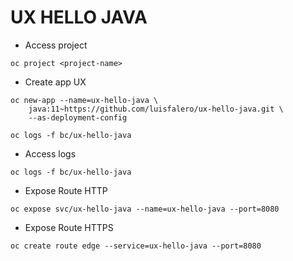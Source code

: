 # UX HELLO JAVA

- Access project

```shell
oc project <project-name>
```

- Create app UX

```shell
oc new-app --name=ux-hello-java \
    java:11~https://github.com/luisfalero/ux-hello-java.git \
    --as-deployment-config

oc logs -f bc/ux-hello-java
```

- Access logs

```shell
oc logs -f bc/ux-hello-java
```

- Expose Route HTTP

```shell
oc expose svc/ux-hello-java --name=ux-hello-java --port=8080
```

- Expose Route HTTPS

```shell
oc create route edge --service=ux-hello-java --port=8080
```
